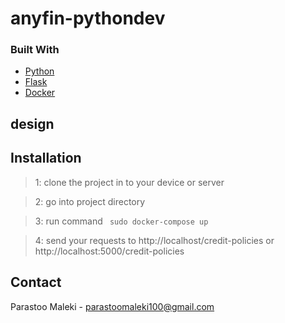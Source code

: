# anyfin-pythondev

### Built With

* [Python](https://python.org/)
* [Flask](https://flask.palletsprojects.com/en/2.0.x/)
* [Docker](https://https://www.docker.com/)

## design

 
## Installation 
> 1: clone the project in to your device or server


> 2: go into project directory


> 3: run command 
` sudo docker-compose up`


> 4: send your requests to http://localhost/credit-policies or http://localhost:5000/credit-policies



<!-- CONTACT -->
## Contact

Parastoo Maleki - parastoomaleki100@gmail.com
